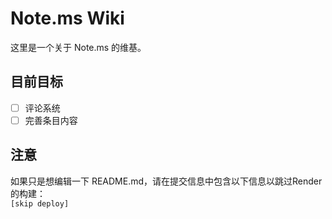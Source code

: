 # Note.ms Wiki
这里是一个关于 Note.ms 的维基。

## 目前目标
* [ ] 评论系统
* [ ] 完善条目内容

## 注意
如果只是想编辑一下 README.md，请在提交信息中包含以下信息以跳过Render的构建：  
`[skip deploy]`
